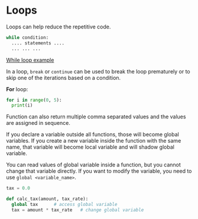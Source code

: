 # Loops

Loops can help reduce the repetitive code.

```python
while condition:
  .... statements ....
  ... ... ...
```

[While loop example](examples/while.py)

In a loop, `break` or `continue` can be used to break the loop prematurely or to skip one of the iterations based on a condition.

**For** loop:

```python
for i in range(0, 5):
  print(i)
```

Function can also return multiple comma separated values and the values are assigned in sequence.

If you declare a variable outside all functions, those will become global variables. If you create a new variable inside the function with the same name, that variable will become local variable and will shadow global variable.

You can read values of global variable inside a function, but you cannot change that variable directly. If you want to modify the variable, you need to use `global <variable_name>`.

```python
tax = 0.0

def calc_tax(amount, tax_rate):
  global tax      # access global variable
  tax = amount * tax_rate   # change global variable
```

